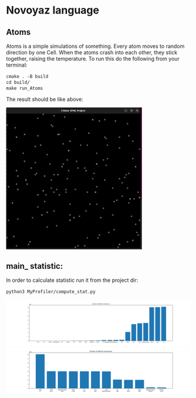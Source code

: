 # Novoyaz language

## Atoms
Atoms is a simple simulations of something. Every atom moves to random direction by one Cell.
When the atoms crash into each other, they stick together, raising the temperature.
To run this do the following from your terminal:
```shell
cmake . -B build
cd build/
make run_Atoms
```
The result should be like above:

<img src="Atoms/resources/Atoms.gif" width="370"/>

## main_ statistic:
In order to calculate statistic run it from the project dir:

```shell
python3 MyProfiler/compute_stat.py
```

![](MyProfiler/resources/Stats.png)
![](MyProfiler/resources/StatsPair.png)

